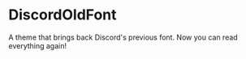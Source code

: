 # DiscordOldFont
A theme that brings back Discord's previous font. Now you can read everything again!
